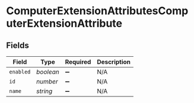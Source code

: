 # ComputerExtensionAttributesComputerExtensionAttribute


## Fields

| Field              | Type               | Required           | Description        |
| ------------------ | ------------------ | ------------------ | ------------------ |
| `enabled`          | *boolean*          | :heavy_minus_sign: | N/A                |
| `id`               | *number*           | :heavy_minus_sign: | N/A                |
| `name`             | *string*           | :heavy_minus_sign: | N/A                |